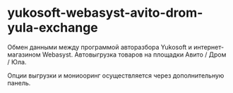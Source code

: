 # yukosoft-webasyst-avito-drom-yula-exchange
Обмен данными между программой авторазбора Yukosoft и интернет-магазином Webasyst. Автовыгрузка товаров на площадки Авито / Дром / Юла.

Опции выгрузки и мониооринг осуществляется через дополнительную панель. 
